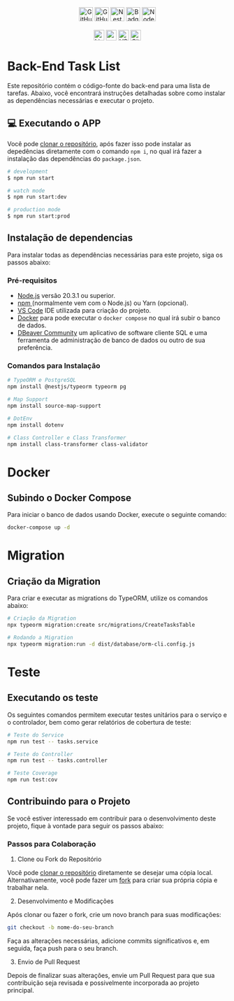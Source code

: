 <div align="center">
 <img alt="GitHub language count" src="https://github.com/CristianoSFMothe/app-tasks" height="32">
 <img alt="GitHub top language" src="https://github.com/CristianoSFMothe/app-tasks/tree/main/backend" height="32">

<img alt="NestJs" src="https://img.shields.io/badge/nestjs-%23E0234E.svg?style=for-the-badge&logo=nestjs&logoColor=white" height="32">
 <img alt="Badges TypeScript" src="https://img.shields.io/badge/TypeScript-007ACC?style=for-the-badge&logo=typescript&logoColor=white" height="32"> 
 <img alt="Node.Js" src="https://img.shields.io/badge/node.js-6DA55F?style=for-the-badge&logo=node.js&logoColor=white" height="32">

 <br />
 <br />

<img alt="License: MIT" src="https://img.shields.io/badge/License-MIT-yellow.svg" height="24"> 
<img alt="npm" src="https://img.shields.io/badge/NPM-%23000000.svg?style=for-the-badge&logo=npm&logoColor=white" height="24">  
<img alt="VS Code" src="https://img.shields.io/badge/Visual%20Studio%20Code-0078d7.svg?style=for-the-badge&logo=visual-studio-code&logoColor=white" height="24">
<img alt="GitHub repo size" src="https://img.shields.io/github/repo-size/CristianoDaSilvaFerreira/login-auth-nestjs" height="24">
</div>

# Back-End Task List

Este repositório contém o código-fonte do back-end para uma lista de tarefas. Abaixo, você encontrará instruções detalhadas sobre como instalar as dependências necessárias e executar o projeto.

## 💻️ Executando o APP

Você pode <a href="https://github.com/CristianoSFMothe/app-tasks/tree/main/backend" target="blank">clonar o repositório</a>, após fazer isso pode instalar as depedências diretamente com o comando `npm i`, no qual irá fazer a instalação das dependências do `package.json`.

```bash
# development
$ npm run start

# watch mode
$ npm run start:dev

# production mode
$ npm run start:prod
```

## Instalação de dependencias

Para instalar todas as dependências necessárias para este projeto, siga os passos abaixo:

### Pré-requisitos

- <a href="https://nodejs.org/en" target="blank">Node.js</a> versão 20.3.1 ou superior.
- <a href="https://www.npmjs.com/" target="blank">npm </a>(normalmente vem com o Node.js) ou Yarn (opcional).
- <a href="https://code.visualstudio.com/" target="blank">VS Code</a> IDE utilizada para criação do projeto.
- <a href="https://www.docker.com/" target="blank">Docker</a> para pode executar o `docker compose` no qual irá subir o banco de dados.
- <a href="https://dbeaver.io/download/" target="blank">DBeaver Community</a> um aplicativo de software cliente SQL e uma ferramenta de administração de banco de dados ou outro de sua preferência.

### Comandos para Instalação

```bash
# TypeORM e PostgreSQL
npm install @nestjs/typeorm typeorm pg

# Map Support
npm install source-map-support

# DotEnv
npm install dotenv

# Class Controller e Class Transformer
npm install class-transformer class-validator
```

# Docker

## Subindo o Docker Compose

Para iniciar o banco de dados usando Docker, execute o seguinte comando:

```bash
docker-compose up -d
```

# Migration

## Criação da Migration

Para criar e executar as migrations do TypeORM, utilize os comandos abaixo:

```bash
# Criação da Migration
npx typeorm migration:create src/migrations/CreateTasksTable

# Rodando a Migration
npx typeorm migration:run -d dist/database/orm-cli.config.js
```

# Teste

## Executando os teste

Os seguintes comandos permitem executar testes unitários para o serviço e o controlador, bem como gerar relatórios de cobertura de teste:

```bash
# Teste do Service
npm run test -- tasks.service

# Teste do Controller
npm run test -- tasks.controller

# Teste Coverage
npm run test:cov
```

## Contribuindo para o Projeto

Se você estiver interessado em contribuir para o desenvolvimento deste projeto, fique à vontade para seguir os passos abaixo:

### Passos para Colaboração

1. Clone ou Fork do Repositório

Você pode <a href="https://github.com/CristianoSFMothe/app-tasks/tree/main/backend" target="blank">clonar o repositório</a> diretamente se desejar uma cópia local.
Alternativamente, você pode fazer um <a href="https://github.com/CristianoSFMothe/app-tasks/tree/main/backend" target="blank">fork</a> para criar sua própria cópia e trabalhar nela.

2. Desenvolvimento e Modificações

Após clonar ou fazer o fork, crie um novo branch para suas modificações:

```bash
git checkout -b nome-do-seu-branch
```

Faça as alterações necessárias, adicione commits significativos e, em seguida, faça push para o seu branch.

3. Envio de Pull Request

Depois de finalizar suas alterações, envie um Pull Request para que sua contribuição seja revisada e possivelmente incorporada ao projeto principal.
